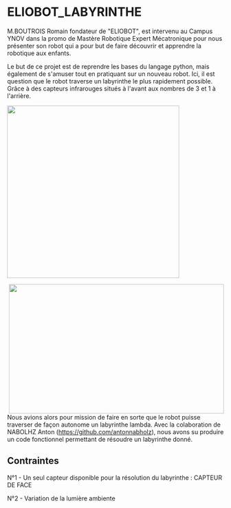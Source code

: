 # ELIOBOT_LABYRINTHE

M.BOUTROIS Romain fondateur de "ELIOBOT", est intervenu au Campus YNOV dans la promo de Mastère Robotique Expert Mécatronique pour nous présenter son robot qui a pour but de faire découvrir et apprendre la robotique aux enfants.

Le but de ce projet est de reprendre les bases du langage python, mais également de s'amuser tout en pratiquant sur un nouveau robot. Ici, il est question que le robot traverse un labyrinthe le plus rapidement possible. Grâce à des capteurs infrarouges situés à l'avant aux nombres de 3 et 1 à l'arrière.

<img src="https://cdn.shopify.com/s/files/1/0616/3467/4847/files/eliobot_-_copie.png?v=1657205306&width=1500" align="medium" height="400" width="400">

 <img src="https://www.robot-maker.com/forum/uploads/monthly_07_2019/post-10301-0-26538500-1564336154.jpg" align="right" height="300" width="500"> Nous avions alors pour mission de faire en sorte que le robot puisse traverser de façon autonome un labyrinthe lambda. 
Avec la colaboration de NABOLHZ Anton (https://github.com/antonnabholz), nous avons su produire un code fonctionnel permettant de résoudre un labyrinthe donné.

## Contraintes

N°1 - Un seul capteur disponible pour la résolution du labyrinthe : CAPTEUR DE FACE

N°2 - Variation de la lumière ambiente
